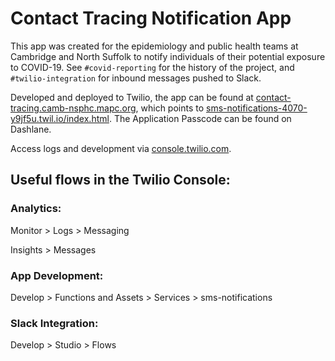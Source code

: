 # Contact Tracing Notification App

This app was created for the epidemiology and public health teams at Cambridge and North Suffolk to notify individuals of their potential exposure to COVID-19. See `#covid-reporting` for the history of the project, and `#twilio-integration` for inbound messages pushed to Slack.

Developed and deployed to Twilio, the app can be found at [contact-tracing.camb-nsphc.mapc.org](http://contact-tracing.camb-nsphc.mapc.org/), which points to [sms-notifications-4070-y9jf5u.twil.io/index.html](https://sms-notifications-4070-y9jf5u.twil.io/index.html). The Application Passcode can be found on Dashlane.  

Access logs and development via [console.twilio.com](console.twilio.com).

## Useful flows in the Twilio Console:

### Analytics: 

Monitor > Logs > Messaging

Insights > Messages 

### App Development: 

Develop > Functions and Assets > Services > sms-notifications

### Slack Integration:

Develop > Studio > Flows 
